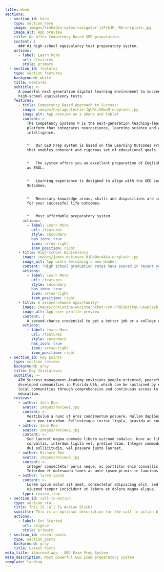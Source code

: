 ```yaml
---
title: Home
sections:
  - section_id: hero
    type: section_hero
    image: images/linkedin-sales-navigator-jJFrkJP_-RA-unsplash.jpg
    image_alt: App preview
    title: We offer Competency Based GED preparation.
    content: |
      ### #1 high-school equivalency test preparatory system.
    actions:
      - label: Learn More
        url: /features
        style: primary
  - section_id: features
    type: section_features
    background: white
    title: Features
    subtitle: >-
      A powerful next generation digital learning environment to succeed in the
      high-school equivalency tests.
    features:
      - title: Competency Based Approach to Success!
        image: images/heylagostechie-IgUR1iX0mqM-unsplash.jpg
        image_alt: App preview on a phone and tablet
        content: >
          The Competency Systems ® is the next-generation teaching-learning
          platform that integrates neuroscience, learning science and artificial
          intelligence.


          *   Our GED Prep system is based on the Learning Outcomes Framework
          that enables coherent and rigorous set of educational goals.


          *   The system offers you an excellent preparation of English language
          as ESOL.


          *   Learning experience is designed to align with the GED Learning
          Outcomes.


          *   Necessary knowledge areas, skills and dispositions are imparted
          for your successful life outcomes.   


          *   Most affordable preparatory system.
        actions:
          - label: Learn More
            url: /features
            style: secondary
            has_icon: true
            icon: arrow-right
            icon_position: right
      - title: High-school Equivalency
        image: images/james-mckinven-UjD4BnrA4kw-unsplash.jpg
        image_alt: App users welcoming a new member
        content: "High school graduation rates have soared in recent years, but there are still millions of Americans who didn’t get a diploma in high school. Their best shot at earning one is passing a high-school equivalency exam, what was known as the GED before 2014 but has now splintered into three exam options: the\_**new GED**, the\_**TASC**\_and the\_**HiSET**. \n\nWe support you with practice tests to prepare for a high-school equivalency exam.\n"
        actions:
          - label: Learn More
            url: /features
            style: secondary
            has_icon: true
            icon: arrow-right
            icon_position: right
      - title: A second-chance opportunity!
        image: images/christina-wocintechchat-com-FPQlXQtjkqU-unsplash.jpg
        image_alt: App user profile preview
        content: |
          A second-chance credential to get a better job or a college degree!
        actions:
          - label: Learn More
            url: /features
            style: secondary
            has_icon: true
            icon: arrow-right
            icon_position: right
  - section_id: key points
    type: section_reviews
    background: gray
    title: Key Initiatives
    subtitle: >-
      AIW Success management Academy envisions people-oriented, peaceful, and
      developed communities in Florida USA, which can be sustained by empowering
      local communities through comprehensive and continuous access to
      education.
    reviews:
      - author: John Doe
        avatar: images/review1.jpg
        content: >-
          Vestibulum a nunc ut eros condimentum posuere. Nullam dapibus quis
          nunc non interdum. Pellentesque tortor ligula, gravida ac commodo eu.
      - author: Jane Roe
        avatar: images/review2.jpg
        content: >-
          Sed laoreet magna commodo libero euismod sodales. Nunc ac libero
          convallis, interdum ligula vel, pretium diam. Integer commodo sem at
          dui sollicitudin, vel posuere justo laoreet.
      - author: Richard Roe
        avatar: images/review3.jpg
        content: >-
          Integer consectetur purus neque, ac porttitor enim convallis vitae.
          Interdum et malesuada fames ac ante ipsum primis in faucibus.
      - author: lorem-ipsum
        content: >-
          Lorem ipsum dolor sit amet, consectetur adipiscing elit, sed do
          eiusmod tempor incididunt ut labore et dolore magna aliqua.
        type: review_item
  - section_id: call-to-action
    type: section_cta
    title: This Is Call To Action Block!
    subtitle: This is an optional description for the call to action block.
    actions:
      - label: Get Started
        url: /signup
        style: primary
  - section_id: recent-posts
    type: section_posts
    background: gray
    title: Latest Posts
meta_title: iSucceed.app - GED Exam Prep System
meta_description: Most powerful GED Exam preparatory system
template: landing
---
```

